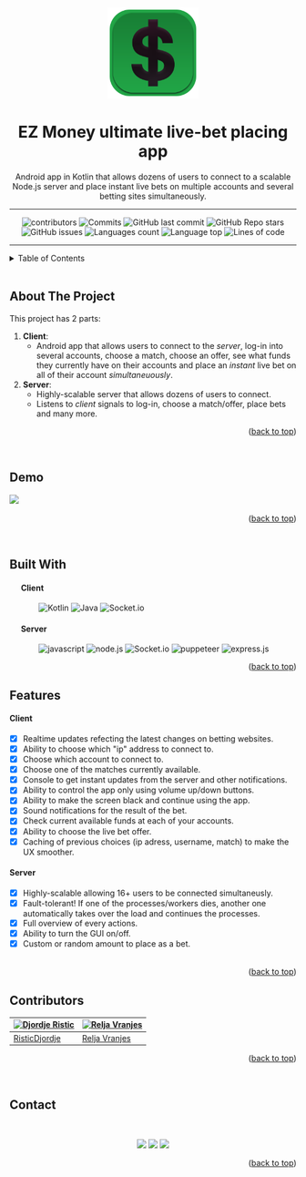 <a name="readme-top"></a>

<!-- PROJECT SHIELDS -->
<!--
*** I'm using markdown "reference style" links for readability.
*** Reference links are enclosed in brackets [ ] instead of parentheses ( ).
*** See the bottom of this document for the declaration of the reference variables
*** for contributors-url, forks-url, etc. This is an optional, concise syntax you may use.
*** https://www.markdownguide.org/basic-syntax/#reference-style-links
-->


<div align="center">

  <img src="https://github.com/RisticDjordje/betting-bot-client-server/blob/master/Media/logo/BettingLogo2.png" alt="logo" width="160" height="auto" />
  <h1>EZ Money ultimate live-bet placing app</h1>
  
  <p>
    Android app in Kotlin that allows dozens of users to connect to a scalable Node.js server and place instant live bets on multiple accounts and several betting sites simultaneously.
  </p>

---  
<!-- Badges -->
<p>
  <img alt="contributors" src="https://img.shields.io/github/contributors/RisticDjordje/betting-bot-client-server">
  <img alt="Commits" src="https://badgen.net/github/commits/RisticDjordje/betting-bot-client-server">
  <img alt="GitHub last commit" src="https://img.shields.io/github/last-commit/RisticDjordje/betting-bot-client-server">
  <img alt="GitHub Repo stars" src="https://img.shields.io/github/stars/RisticDjordje/betting-bot-client-server">  
  <img alt="GitHub issues" src="https://img.shields.io/github/issues/RisticDjordje/betting-bot-client-server">
  <img alt="Languages count" src="https://img.shields.io/github/languages/count/RisticDjordje/betting-bot-client-server">
  <img alt="Language top" src="https://img.shields.io/github/languages/top/RisticDjordje/betting-bot-client-server">
  <img alt="Lines of code" src="https://img.shields.io/tokei/lines/github/RisticDjordje/betting-bot-client-server">
</p> 
</div> 

---
<!--
<h4>
    <a href="https://github.com/Louis3797/awesome-readme-template/">View Demo</a>
  <span> · </span>
    <a href="https://github.com/Louis3797/awesome-readme-template">Documentation</a>
  <span> · </span>
    <a href="https://github.com/Louis3797/awesome-readme-template/issues/">Report Bug</a>
  <span> · </span>
    <a href="https://github.com/Louis3797/awesome-readme-template/issues/">Request Feature</a>
  </h4>
-->

<!-- TABLE OF CONTENTS -->
<details>
  <summary>Table of Contents</summary>
  <ol>
    <li><a href="#about-the-project">About The Project</a></li>
    <li><a href="#demo">Demo</a></li>
    <li><a href="#built-with">Built With</a></li>
    <li><a href="#features">Features</a></li>
    <!--<li><a href="#roadmap">Roadmap</a></li> -->
    <li><a href="#contributors">Contributors</a></li>
    <li><a href="#contact">Contact</a></li>
  </ol>
</details>
<br>


<!-- ABOUT THE PROJECT -->
## About The Project

This project has 2 parts: 
1. **Client**: 
   - Android app that allows users to connect to the *server*, log-in into several accounts, choose a match, choose an offer, see what funds they currently have on their accounts and place an *instant* live bet on all of their account *simultaneuously*.
2. **Server**: 
    - Highly-scalable server that allows dozens of users to connect. 
    - Listens to *client* signals to log-in, choose a match/offer, place bets and many more.
<p align="right">(<a href="#readme-top">back to top</a>)</p>

<br>

<!-- DEMO -->
## Demo

![](https://github.com/RisticDjordje/betting-bot-client-server/blob/master/Media/demo/demo.gif)

<p align="right">(<a href="#readme-top">back to top</a>)</p>
<br>

<!-- BUILT WITH -->
## Built With

#### &nbsp;&nbsp;&nbsp;&nbsp;&nbsp;&nbsp;Client
&nbsp;&nbsp;&nbsp;&nbsp;&nbsp;&nbsp;&nbsp;&nbsp;&nbsp;&nbsp;&nbsp;&nbsp; ![Kotlin][Kotlin]
  ![Java][Java]
  ![Socket.io](https://img.shields.io/badge/Socket.io-black?style=for-the-badge&logo=socket.io&badgeColor=010101)
  

#### &nbsp;&nbsp;&nbsp;&nbsp;&nbsp;&nbsp;Server
&nbsp;&nbsp;&nbsp;&nbsp;&nbsp;&nbsp;&nbsp;&nbsp;&nbsp;&nbsp;&nbsp;&nbsp; ![javascript][javascript]
  ![node.js][Node.js]
  ![Socket.io](https://img.shields.io/badge/Socket.io-black?style=for-the-badge&logo=socket.io&badgeColor=010101)
  <img src="https://a11ybadges.com/badge?logo=puppeteer" alt="puppeteer" width="94.5" height="28"/>
   ![express.js][express.js]
  

<p align="right">(<a href="#readme-top">back to top</a>)</p>


<!-- USAGE EXAMPLES -->
## Features

#### Client
- [x] Realtime updates refecting the latest changes on betting websites.
- [x] Ability to choose which "ip" address to connect to.
- [x] Choose which account to connect to.
- [x] Choose one of the matches currently available.
- [x] Console to get instant updates from the server and other notifications.
- [x] Ability to control the app only using volume up/down buttons.
- [x] Ability to make the screen black and continue using the app.
- [x] Sound notifications for the result of the bet.
- [x] Check current available funds at each of your accounts.
- [x] Ability to choose the live bet offer.
- [x] Caching of previous choices (ip adress, username, match) to make the UX smoother.

#### Server
- [x] Highly-scalable allowing 16+ users to be connected simultaneusly.
- [x] Fault-tolerant! If one of the processes/workers dies, another one automatically takes over the load and continues the processes.
- [x] Full overview of every actions.
- [x] Ability to turn the GUI on/off.
- [x] Custom or random amount to place as a bet.
<br><br>

<p align="right">(<a href="#readme-top">back to top</a>)</p>



<!-- ROADMAP
## Roadmap

- [x] Add Changelog


<p align="right">(<a href="#readme-top">back to top</a>)</p>
 -->


<!-- CONTRIBUTING -->
## Contributors
  <a href="https://github.com/risticdjordje"><img src="https://avatars.githubusercontent.com/u/38117050?v=4" alt="Djordje Ristic" width="130" height="130"></a> | <a href="https://github.com/spuksiii"><img src="https://avatars.githubusercontent.com/u/106120544?v=4" alt="Relja Vranjes" width="130" height="130"></a>
---|---
[RisticDjordje](https://github.com/risticdjordje) | [Relja Vranjes](https://github.com/spuksiii) 
<p align="right">(<a href="#readme-top">back to top</a>)</p>
<br>

<!-- CONTACT -->
## Contact
<br>
<div align="center">
<p align="center">
<a href="https://www.linkedin.com/in/djordjeristic/"><img src="https://img.shields.io/badge/-Djordje%20Ristic-0077B5?style=for-the-badge&logo=Linkedin&logoColor=white"/></a>
<a href="mailto:rist.djordje@gmail.com"><img src="https://img.shields.io/badge/-rist.djordje@gmail.com-D14836?style=for-the-badge&logo=Gmail&logoColor=white"/></a>
<a href="https://twitter.com/itsdjordje"><img src="https://img.shields.io/badge/-itsdjordje-1DA1F2?style=for-the-badge&logo=twitter&logoColor=white"/></a>
</p>
</div>

<p align="right">(<a href="#readme-top">back to top</a>)</p>

<!-- ACKNOWLEDGMENTS 
## Acknowledgments

Use this space to list resources you find helpful and would like to give credit to.

* [Choose an Open Source License](https://choosealicense.com)
* [GitHub Emoji Cheat Sheet](https://www.webpagefx.com/tools/emoji-cheat-sheet)
* [Malven's Flexbox Cheatsheet](https://flexbox.malven.co/)
* [Malven's Grid Cheatsheet](https://grid.malven.co/)
* [Img Shields](https://shields.io)
* [GitHub Pages](https://pages.github.com)
* [Font Awesome](https://fontawesome.com)
* [React Icons](https://react-icons.github.io/react-icons/search)

<p align="right">(<a href="#readme-top">back to top</a>)</p>
-->


<!-- MARKDOWN LINKS & IMAGES -->
<!-- https://www.markdownguide.org/basic-syntax/#reference-style-links -->
[contributors-shield]: https://img.shields.io/github/RisticDjordje/betting-bot-client-server.svg?style=for-the-badge
[contributors-url]: https://github.com/RisticDjordje/betting-bot-client-server/graphs/contributors
[forks-shield]: https://img.shields.io/github/forks/RisticDjordje/betting-bot-client-server.svg?style=for-the-badge
[forks-url]: https://github.com/RisticDjordje/betting-bot-client-server/network/members
[stars-shield]: https://img.shields.io/github/stars/RisticDjordje/betting-bot-client-server.svg?style=for-the-badge
[stars-url]: https://github.com/RisticDjordje/betting-bot-client-server/stargazers
[issues-shield]: https://img.shields.io/github/issues//RisticDjordje/betting-bot-client-server.svg?style=for-the-badge
[issues-url]: https://github.com/RisticDjordje/betting-bot-client-server/issues
[license-shield]: https://img.shields.io/github/license/RisticDjordje/betting-bot-client-server.svg?style=for-the-badge
[license-url]: https://github.com/RisticDjordje/betting-bot-client-server/blob/master/LICENSE.txt
[linkedin-shield]: https://img.shields.io/badge/-LinkedIn-black.svg?style=for-the-badge&logo=linkedin&colorB=555
[linkedin-url]: https://linkedin.com/in/djordjeristic
[product-screenshot]: images/screenshot.png
[Next.js]: https://img.shields.io/badge/next.js-000000?style=for-the-badge&logo=nextdotjs&logoColor=white
[Next-url]: https://nextjs.org/
[React.js]: https://img.shields.io/badge/React-20232A?style=for-the-badge&logo=react&logoColor=61DAFB
[React-url]: https://reactjs.org/
[Vue.js]: https://img.shields.io/badge/Vue.js-35495E?style=for-the-badge&logo=vuedotjs&logoColor=4FC08D
[Vue-url]: https://vuejs.org/
[Angular.io]: https://img.shields.io/badge/Angular-DD0031?style=for-the-badge&logo=angular&logoColor=white
[Angular-url]: https://angular.io/
[Svelte.dev]: https://img.shields.io/badge/Svelte-4A4A55?style=for-the-badge&logo=svelte&logoColor=FF3E00
[Svelte-url]: https://svelte.dev/
[Laravel.com]: https://img.shields.io/badge/Laravel-FF2D20?style=for-the-badge&logo=laravel&logoColor=white
[Laravel-url]: https://laravel.com
[Bootstrap.com]: https://img.shields.io/badge/Bootstrap-563D7C?style=for-the-badge&logo=bootstrap&logoColor=white
[Bootstrap-url]: https://getbootstrap.com
[JQuery.com]: https://img.shields.io/badge/jQuery-0769AD?style=for-the-badge&logo=jquery&logoColor=white
[JQuery-url]: https://jquery.com 
[Kotlin]: https://img.shields.io/badge/Kotlin-0095D5?&style=for-the-badge&logo=kotlin&logoColor=white
[Java]: https://img.shields.io/badge/Java-ED8B00?style=for-the-badge&logo=java&logoColor=white
[Node.js]: https://img.shields.io/badge/Node.js-43853D?style=for-the-badge&logo=node.js&logoColor=white
[javascript]: https://img.shields.io/badge/JavaScript%20-%23F7DF1E.svg?style=for-the-badge&logo=javascript&logoColor=black
[express.js]: https://img.shields.io/badge/Express.js-404D59?style=for-the-badge

